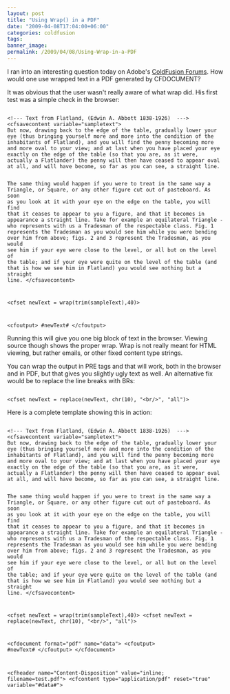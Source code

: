 ```yaml
---
layout: post
title: "Using Wrap() in a PDF"
date: "2009-04-08T17:04:00+06:00"
categories: coldfusion 
tags: 
banner_image: 
permalink: /2009/04/08/Using-Wrap-in-a-PDF
---
```


I ran into an interesting question today on Adobe's <a href="http://forums.adobe.com/community/coldfusion">ColdFusion Forums</a>. How would one use wrapped text in a PDF generated by CFDOCUMENT?
<!--more-->
It was obvious that the user wasn't really aware of what wrap did. His first test was a simple check in the browser:

<code>
&lt;!--- Text from Flatland, (Edwin A. Abbott 1838-1926)  ---&gt;
&lt;cfsavecontent variable="sampletext"&gt;
But now, drawing back to the edge of the table, gradually lower your eye (thus bringing yourself more and more into the condition of the inhabitants of Flatland), and you will find the penny becoming more and more oval to your view; and at last when you have placed your eye exactly on the edge of the table (so that you are, as it were, actually a Flatlander) the penny will then have ceased to appear oval at all, and will have become, so far as you can see, a straight line.

The same thing would happen if you were to treat in the same way a Triangle, or Square, or any other figure cut out of pasteboard. As soon as you look at it with your eye on the edge on the table, you will find that it ceases to appear to you a figure, and that it becomes in appearance a straight line. Take for example an equilateral Triangle - who represents with us a Tradesman of the respectable class. Fig. 1 represents the Tradesman as you would see him while you were bending over him from above; figs. 2 and 3 represent the Tradesman, as you would see him if your eye were close to the level, or all but on the level of the table; and if your eye were quite on the level of the table (and that is how we see him in Flatland) you would see nothing but a straight line. 
&lt;/cfsavecontent&gt;

&lt;cfset newText = wrap(trim(sampleText),40)&gt;

&lt;cfoutput&gt;
#newText#
&lt;/cfoutput&gt;
</code>

Running this will give you one big block of text in the browser. Viewing source though shows the proper wrap. Wrap is not really meant for HTML viewing, but rather emails, or other fixed content type strings.

You can wrap the output in PRE tags and that will work, both in the browser and in PDF, but that gives you slightly ugly text as well. An alternative fix would be to replace the line breaks with BRs:

<code>
&lt;cfset newText = replace(newText, chr(10), "&lt;br/&gt;", "all")&gt;
</code>

Here is a complete template showing this in action:

<code>
&lt;!--- Text from Flatland, (Edwin A. Abbott 1838-1926)  ---&gt;
&lt;cfsavecontent variable="sampletext"&gt;
But now, drawing back to the edge of the table, gradually lower your eye (thus bringing yourself more and more into the condition of the inhabitants of Flatland), and you will find the penny becoming more and more oval to your view; and at last when you have placed your eye exactly on the edge of the table (so that you are, as it were, actually a Flatlander) the penny will then have ceased to appear oval at all, and will have become, so far as you can see, a straight line.

The same thing would happen if you were to treat in the same way a Triangle, or Square, or any other figure cut out of pasteboard. As soon as you look at it with your eye on the edge on the table, you will find that it ceases to appear to you a figure, and that it becomes in appearance a straight line. Take for example an equilateral Triangle - who represents with us a Tradesman of the respectable class. Fig. 1 represents the Tradesman as you would see him while you were bending over him from above; figs. 2 and 3 represent the Tradesman, as you would see him if your eye were close to the level, or all but on the level of the table; and if your eye were quite on the level of the table (and that is how we see him in Flatland) you would see nothing but a straight line. 
&lt;/cfsavecontent&gt;

&lt;cfset newText = wrap(trim(sampleText),40)&gt;
&lt;cfset newText = replace(newText, chr(10), "&lt;br/&gt;", "all")&gt;

&lt;cfdocument format="pdf" name="data"&gt;
&lt;cfoutput&gt;
#newText#
&lt;/cfoutput&gt;
&lt;/cfdocument&gt;

&lt;cfheader name="Content-Disposition" value="inline; filename=test.pdf"&gt;
&lt;cfcontent type="application/pdf" reset="true" variable="#data#"&gt;
</code>